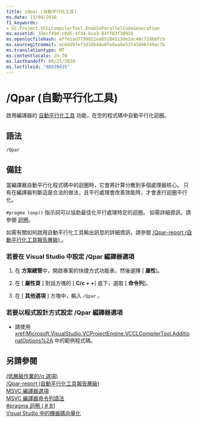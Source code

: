 ```yaml
---
title: /Qpar (自動平行化工具)
ms.date: 11/04/2016
f1_keywords:
- VC.Project.VCCLCompilerTool.EnableParallelCodeGeneration
ms.assetid: 33ecf49d-c0d5-4f34-bce3-84ff03f38918
ms.openlocfilehash: effe1ad7799022ea85184513de1dc48c72d6bfcb
ms.sourcegitcommit: ec6dd97ef3d10b44e0fedaa8e53f41696f49ac7b
ms.translationtype: MT
ms.contentlocale: zh-TW
ms.lasthandoff: 08/25/2020
ms.locfileid: "88839435"
---
```

# <a name="qpar-auto-parallelizer"></a>/Qpar (自動平行化工具)

啟用編譯器的 [自動平行化工具](../../parallel/auto-parallelization-and-auto-vectorization.md) 功能，在您的程式碼中自動平行化迴圈。

## <a name="syntax"></a>語法

```
/Qpar
```

## <a name="remarks"></a>備註

當編譯器自動平行化程式碼中的迴圈時，它會將計算分散到多個處理器核心。 只有在編譯器判斷這是合法的做法，且平行處理會改善效能時，才會進行迴圈平行化。

`#pragma loop()` 指示詞可以協助最佳化平行處理特定的迴圈。 如需詳細資訊，請參閱 [迴圈](../../preprocessor/loop.md)。

如需有關如何啟用自動平行化工具輸出訊息的詳細資訊，請參閱 [/Qpar-report (自動平行化工具報告層級) ](qpar-report-auto-parallelizer-reporting-level.md)。

### <a name="to-set-the-qpar-compiler-option-in-visual-studio"></a>若要在 Visual Studio 中設定 /Qpar 編譯器選項

1. 在 **方案總管**中，開啟專案的快捷方式功能表，然後選擇 [ **屬性**]。

1. 在 [ **屬性頁** ] 對話方塊的 [ **C/c + +**] 底下，選取 [ **命令列**]。

1. 在 [ **其他選項** ] 方塊中，輸入 `/Qpar` 。

### <a name="to-set-the-qpar-compiler-option-programmatically"></a>若要以程式設計方式設定 /Qpar 編譯器選項

- 請使用 <xref:Microsoft.VisualStudio.VCProjectEngine.VCCLCompilerTool.AdditionalOptions%2A> 中的範例程式碼。

## <a name="see-also"></a>另請參閱

[ (低層級作業的/q 選項) ](q-options-low-level-operations.md)<br/>
[/Qpar-report (自動平行化工具報告層級) ](qpar-report-auto-parallelizer-reporting-level.md)<br/>
[MSVC 編譯器選項](compiler-options.md)<br/>
[MSVC 編譯器命令列語法](compiler-command-line-syntax.md)<br/>
[#pragma 迴圈 ( # B1 ](../../preprocessor/loop.md)<br/>
[Visual Studio 中的機器碼向量化](/archive/blogs/nativeconcurrency/auto-vectorizer-in-visual-studio-2012-overview)
